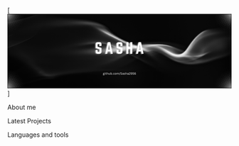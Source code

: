 [![Header](https://github.com/Sasha2956/sasha2956/blob/main/assets/banner.png)]

About me

Latest Projects

Languages and tools